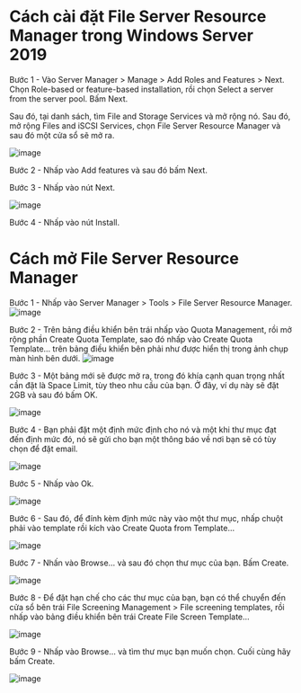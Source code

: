 # Cách cài đặt File Server Resource Manager trong Windows Server 2019

Bước 1 - Vào Server Manager > Manage > Add Roles and Features > Next. Chọn Role-based or feature-based installation, rồi chọn Select a server from the server pool. Bấm Next.

Sau đó, tại danh sách, tìm File and Storage Services và mở rộng nó. Sau đó, mở rộng Files and iSCSI Services, chọn File Server Resource Manager và sau đó một cửa sổ sẽ mở ra.

![image](https://user-images.githubusercontent.com/101684058/163304798-1891e4cc-5b27-4a07-910d-575502b9be32.png)

Bước 2 - Nhấp vào Add features và sau đó bấm Next.

Bước 3 - Nhấp vào nút Next.

![image](https://user-images.githubusercontent.com/101684058/163304983-7ba8473c-ba34-46dd-b38e-9c7959806d96.png)

Bước 4 - Nhấp vào nút Install.
# Cách mở File Server Resource Manager
Bước 1 - Nhấp vào Server Manager > Tools > File Server Resource Manager.
![image](https://user-images.githubusercontent.com/101684058/163305226-787d4f68-b55b-4351-b0d9-030d9c5ac885.png)

Bước 2 - Trên bảng điều khiển bên trái nhấp vào Quota Management, rồi mở rộng phần Create Quota Template, sao đó nhấp vào Create Quota Template… trên bảng điều khiển bên phải như được hiển thị trong ảnh chụp màn hình bên dưới.
![image](https://user-images.githubusercontent.com/101684058/163305708-44c0470b-9dad-4bb8-a896-54da1a4a42c7.png)

Bước 3 - Một bảng mới sẽ được mở ra, trong đó khía cạnh quan trọng nhất cần đặt là Space Limit, tùy theo nhu cầu của bạn. Ở đây, ví dụ này sẽ đặt 2GB và sau đó bấm OK.

![image](https://user-images.githubusercontent.com/101684058/163306356-a2f0acf3-2070-45cc-856c-c11a6f866600.png)

Bước 4 - Bạn phải đặt một định mức định cho nó và một khi thư mục đạt đến định mức đó, nó sẽ gửi cho bạn một thông báo về nơi bạn sẽ có tùy chọn để đặt email.

![image](https://user-images.githubusercontent.com/101684058/163306964-090fc758-8656-41db-999f-200b0426814b.png)

Bước 5 - Nhấp vào Ok.

![image](https://user-images.githubusercontent.com/101684058/163307118-8dee9791-0ecb-4242-9835-deaa2df86325.png)

Bước 6 - Sau đó, để đính kèm định mức này vào một thư mục, nhấp chuột phải vào template rồi kích vào Create Quota from Template…

![image](https://user-images.githubusercontent.com/101684058/163307939-5eada691-9d1a-4c39-acf2-a3b520f528d2.png)

Bước 7 - Nhấn vào Browse… và sau đó chọn thư mục của bạn. Bấm Create.

![image](https://user-images.githubusercontent.com/101684058/163308043-c9a8ad7f-dfdd-411f-afec-661c911082e5.png)

Bước 8 - Để đặt hạn chế cho các thư mục của bạn, bạn có thể chuyển đến cửa sổ bên trái File Screening Management > File screening templates, rồi nhấp vào bảng điều khiển bên trái Create File Screen Template…

![image](https://user-images.githubusercontent.com/101684058/163308741-50d83293-eedd-4a1a-987d-681e830784a8.png)

Bước 9 - Nhấp vào Browse… và tìm thư mục bạn muốn chọn. Cuối cùng hãy bấm Create.

![image](https://user-images.githubusercontent.com/101684058/163309067-81757638-bf3a-44f0-990c-c9846f5bde99.png)

